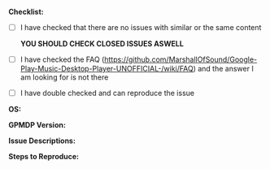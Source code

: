 <!---
Hey There!
Thanks for taking the time to raise an issue.
Before you click that big tempting "Submit New Issue" button though, can you quickly run through the list below.
-->

**Checklist:**

* [ ] I have checked that there are no issues with similar or the same content

  **YOU SHOULD CHECK CLOSED ISSUES ASWELL**
* [ ] I have checked the FAQ (https://github.com/MarshallOfSound/Google-Play-Music-Desktop-Player-UNOFFICIAL-/wiki/FAQ) and the answer I am looking for is not there
* [ ] I have double checked and can reproduce the issue

<!--

If you have done those 3 things go ahead and fill out the information below.
Once again, thanks for taking the time to submit an issue

If appropriate please attach the DEBUG information zip file that you can generate by following the instructions in the FAQ  
(https://github.com/MarshallOfSound/Google-Play-Music-Desktop-Player-UNOFFICIAL-/wiki/FAQ)

-->

**OS:**

**GPMDP Version:**

**Issue Descriptions:**

**Steps to Reproduce:**
